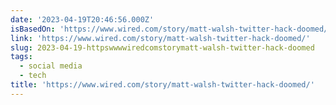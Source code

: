 ```yaml
---
date: '2023-04-19T20:46:56.000Z'
isBasedOn: 'https://www.wired.com/story/matt-walsh-twitter-hack-doomed/'
link: 'https://www.wired.com/story/matt-walsh-twitter-hack-doomed/'
slug: 2023-04-19-httpswwwwiredcomstorymatt-walsh-twitter-hack-doomed
tags:
  - social media
  - tech
title: 'https://www.wired.com/story/matt-walsh-twitter-hack-doomed/'
---
```



